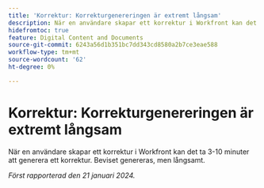```yaml
---
title: 'Korrektur: Korrekturgenereringen är extremt långsam'
description: När en användare skapar ett korrektur i Workfront kan det ta 3-10 minuter att generera ett korrektur. Beviset genereras, men långsamt.
hidefromtoc: true
feature: Digital Content and Documents
source-git-commit: 6243a56d1b351bc7dd343cd8580a2b7ce3eae588
workflow-type: tm+mt
source-wordcount: '62'
ht-degree: 0%

---
```



# Korrektur: Korrekturgenereringen är extremt långsam

När en användare skapar ett korrektur i Workfront kan det ta 3-10 minuter att generera ett korrektur. Beviset genereras, men långsamt.

_Först rapporterad den 21 januari 2024._
